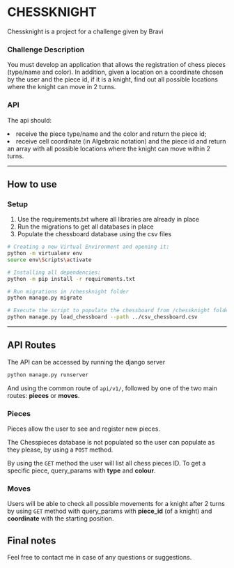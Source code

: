# CHESSKNIGHT

Chessknight is a project for a challenge given by Bravi

### Challenge Description

You must develop an application that allows the registration of chess pieces (type/name and color). In addition, given a location on a coordinate chosen by the user and the piece id, if it is a knight, find out all possible locations where the knight can move in 2 turns.

### API

The api should: 
<li>receive the piece type/name and the color and return the piece id;</li>
<li>receive cell coordinate (in Algebraic notation) and the piece id and return an array
with all possible locations where the knight can move within 2 turns.</li>

***
## How to use

### Setup

<ol>
<li>Use the requirements.txt where all libraries are already in place</li>
<li>Run the migrations to get all databases in place</li>
<li>Populate the chessboard database using the csv files</li>
</ol>

```bash
# Creating a new Virtual Environment and opening it:
python -m virtualenv env
source env\Scripts\activate

# Installing all dependencies:
python -m pip install -r requirements.txt

# Run migrations in /chessknight folder
python manage.py migrate

# Execute the script to populate the chessboard from /chessknight folder
python manage.py load_chessboard --path ../csv_chessboard.csv
```
***
## API Routes

The API can be accessed by running the django server

```bash
python manage.py runserver
```

And using the common route of `api/v1/`, followed by one of the two main routes: **pieces** or **moves**.



### Pieces

Pieces allow the user to see and register new pieces.

The Chesspieces database is not populated so the user can populate as they please, by using a `POST` method.

By using the `GET` method the user will list all chess pieces ID. To get a specific piece, query_params with **type** and **colour**.



### Moves

Users will be able to check all possible movements for a knight after 2 turns by using `GET` method with query_params with **piece_id** (of a knight) and **coordinate** with the starting position.

## Final notes

Feel free to contact me in case of any questions or suggestions.